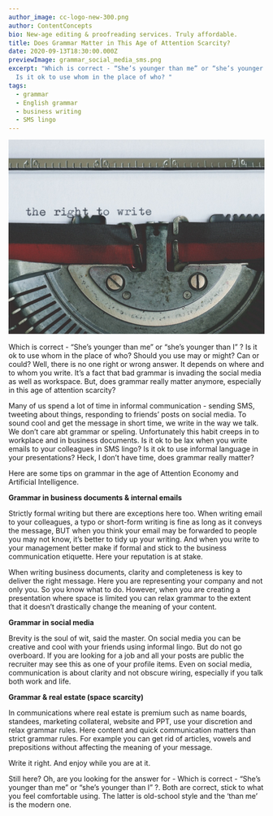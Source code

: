 ```yaml
---
author_image: cc-logo-new-300.png
author: ContentConcepts
bio: New-age editing & proofreading services. Truly affordable.
title: Does Grammar Matter in This Age of Attention Scarcity?
date: 2020-09-13T18:30:00.000Z
previewImage: grammar_social_media_sms.png
excerpt: "Which is correct - “She’s younger than me” or “she’s younger than I” ?
  Is it ok to use whom in the place of who? "
tags:
  - grammar
  - English grammar
  - business writing
  - SMS lingo
---
```



![Grammar in the digital age](grammar_social_media_sms.png "Grammar in the digital age - does it matter?")



Which is correct - “She’s younger than me” or “she’s younger than I” ? Is it ok to use whom in the place of who? Should you use may or might? Can or could? Well, there is no one right or wrong answer. It depends on where and to whom you write. It’s a fact that bad grammar is invading the social media as well as workspace. But, does grammar really matter anymore, especially in this age of attention scarcity?

Many of us spend a lot of time in informal communication - sending SMS, tweeting about things, responding to friends’ posts on social media. To sound cool and get the message in short time, we write in the way we talk. We don’t care abt grammar or speling. Unfortunately this habit creeps in to workplace and in business documents. Is it ok to be lax when you write emails to your colleagues in SMS lingo? Is it ok to use informal language in your presentations? Heck, I don’t have time, does grammar really matter?

Here are some tips on grammar in the age of Attention Economy and Artificial Intelligence.

**Grammar in business documents & internal emails**

Strictly formal writing but there are exceptions here too. When writing email to your colleagues, a typo or short-form writing is fine as long as it conveys the message, BUT when you think your email may be forwarded to people you may not know, it’s better to tidy up your writing. And when you write to your management better make if formal and stick to the business communication etiquette. Here your reputation is at stake.

When writing business documents, clarity and completeness is key to deliver the right message. Here you are representing your company and not only you. So you know what to do. However, when you are creating a presentation where space is limited you can relax grammar to the extent that it doesn’t drastically change the meaning of your content.

**Grammar in social media**

Brevity is the soul of wit, said the master. On social media you can be creative and cool with your friends using informal lingo. But do not go overboard. If you are looking for a job and all your posts are public the recruiter may see this as one of your profile items. Even on social media, communication is about clarity and not obscure wiring, especially if you talk both work and life.

**Grammar & real estate (space scarcity)**

In communications where real estate is premium such as name boards, standees, marketing collateral, website and PPT, use your discretion and relax grammar rules. Here content and quick communication matters than strict grammar rules. For example you can get rid of articles, vowels and prepositions without affecting the meaning of your message.

Write it right. And enjoy while you are at it. 

Still here? Oh, are you looking for the answer for - Which is correct - “She’s younger than me” or “she’s younger than I” ?. Both are correct, stick to what you feel comfortable using. The latter is old-school style and the ‘than me’ is the modern one.